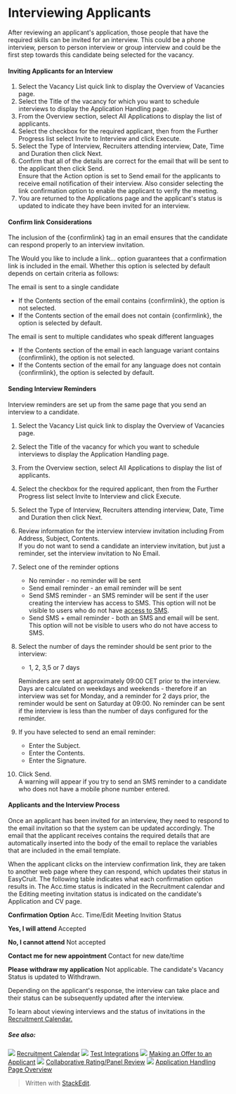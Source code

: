 # Interviewing Applicants

After reviewing an applicant's application, those people that have the required skills can be invited for an interview. This could be a phone interview, person to person interview or group interview and could be the first step towards this candidate being selected for the vacancy.

#### Inviting Applicants for an Interview

1.  Select the  Vacancy List  quick link to display the  Overview of Vacancies page.
2.  Select the  Title  of the vacancy for which you want to schedule interviews to display the  Application Handling  page.
3.  From the  Overview  section, select  All Applications  to display the list of applicants.
4.  Select the checkbox for the required applicant, then from the  Further Progress  list select  Invite to Interview  and click  Execute.
5.  Select the  Type of Interview,  Recruiters attending interview,  Date,  Time  and  Duration  then click  Next.
6.  Confirm that all of the details are correct for the email that will be sent to the applicant then click  Send.  
    Ensure that the  Action  option is set to  Send email  for the applicants to receive email notification of their interview. Also consider selecting the link confirmation option to enable the applicant to verify the meeting.
7.  You are returned to the  Applications  page and the applicant's status is updated to indicate they have been invited for an interview.

#### Confirm link Considerations

The inclusion of the  {confirmlink}  tag in an email ensures that the candidate can respond properly to an interview invitation.

The  Would you like to include a link... option guarantees that a confirmation link is included in the email. Whether this option is selected by default depends on certain criteria as follows:

The email is sent to a single candidate

-   If the  Contents  section of the email contains  {confirmlink}, the option is not selected.
-   If the  Contents  section of the email does not contain  {confirmlink}, the option is selected by default.

The email is sent to multiple candidates who speak different languages

-   If the  Contents  section of the email in each language variant contains  {confirmlink}, the option is not selected.
-   If the  Contents  section of the email for any language does not contain  {confirmlink}, the option is selected by default.

#### Sending Interview Reminders

Interview reminders are set up from the same page that you send an interview to a candidate.

1.  Select the  Vacancy List  quick link to display the  Overview of Vacancies  page.
2.  Select the  Title  of the vacancy for which you want to schedule interviews to display the  Application Handling  page.
3.  From the  Overview  section, select  All Applications  to display the list of applicants.
4.  Select the checkbox for the required applicant, then from the  Further Progress  list select  Invite to Interview  and click  Execute.
5.  Select the  Type of Interview,  Recruiters attending interview,  Date,  Time  and  Duration  then click  Next.
6.  Review information for the interview interview invitation including  From Address,  Subject,  Contents.  
    If you do not want to send a candidate an interview invitation, but just a reminder, set the interview invitation to  No Email.
7.  Select one of the reminder options
    -   No reminder  - no reminder will be sent
    -   Send email reminder  - an email reminder will be sent
    -   Send SMS reminder  - an SMS reminder will be sent if the user creating the interview has access to SMS. This option will not be visible to users who do not have  [access to SMS](users_access_controls.htm).
    -   Send SMS + email reminder  - both an SMS and email will be sent. This option will not be visible to users who do not have access to SMS.
8.  Select the number of days the reminder should be sent prior to the interview:
    
    -   1, 2, 3,5 or 7 days
    
    Reminders are sent at approximately 09:00 CET prior to the interview. Days are calculated on weekdays and weekends - therefore if an interview was set for Monday, and a reminder for 2 days prior, the reminder would be sent on Saturday at 09:00. No reminder can be sent if the interview is less than the number of days configured for the reminder.
9.  If you have selected to send an email reminder:
    -   Enter the  Subject.
    -   Enter the  Contents.
    -   Enter the  Signature.
10.  Click  Send.  
    A warning will appear if you try to send an SMS reminder to a candidate who does not have a mobile phone number entered.

#### Applicants and the Interview Process

Once an applicant has been invited for an interview, they need to respond to the email invitation so that the system can be updated accordingly. The email that the applicant receives contains the required details that are automatically inserted into the body of the email to replace the variables that are included in the email template.

When the applicant clicks on the interview confirmation link, they are taken to another web page where they can respond, which updates their status in EasyCruit. The following table indicates what each confirmation option results in. The  Acc.time  status is indicated in the  Recruitment calendar  and the  Editing meeting invitation  status is indicated on the candidate's  Application and CV  page.

**Confirmation Option**
Acc. Time/Edit Meeting Invition Status

**Yes, I will attend**
Accepted

**No, I cannot attend**
Not accepted

**Contact me for new appointment**
Contact for new date/time

**Please withdraw my application**
Not applicable. The candidate's  Vacancy Status  is updated to  Withdrawn.

Depending on the applicant's response, the interview can take place and their status can be subsequently updated after the interview.

To learn about viewing interviews and the status of invitations in the  [Recruitment Calendar.](recruitment_calendar.htm)

##### See also:

![](../Resources/Images/icon-document-link.png) [Recruitment Calendar](recruitment_calendar.htm)
![](../Resources/Images/icon-document-link.png) [Test Integrations](test_integrations.htm)
![](../Resources/Images/icon-document-link.png) [Making an Offer to an Applicant](making_an_offer_to_an_applicant.htm)
![](../Resources/Images/icon-document-link.png) [Collaborative Rating/Panel Review](collaborative_rating_panel_review.htm)
![](../Resources/Images/icon-document-link.png) [Application Handling Page Overview](application_handling_page_overview.htm)




> Written with [StackEdit](https://stackedit.io/).
<!--stackedit_data:
eyJoaXN0b3J5IjpbLTMzMTE5OTI0OF19
-->